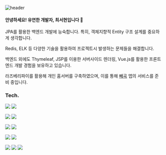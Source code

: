 ![header](https://capsule-render.vercel.app/api?type=waving&color=auto&height=150&section=header&text=HELLO!&fontSize=40&fontAlignY=35)

#### 안녕하세요! 유연한 개발자, 최서현입니다 :sunflower: 

JPA를 활용한 백엔드 개발에 능숙합니다. 특히, 객체지향적 Entity 구조 설계를 중요하게 생각합니다. 

Redis, ELK 등 다양한 기술을 활용하여 프로젝트시 발생하는 문제들을 해결합니다. 

백엔드 외에도 Thymeleaf, JSP를 이용한 서버사이드 렌더링, Vue.js를 활용한 프론트엔드 개발 경험을 보유하고 있습니다.

라즈베리파이를 활용해 개인 홈서버를 구축하였으며, 이를 통해 [빼곡](https://github.com/Boggle-Boggle) 앱의 서비스를 준비 중입니다. 


### Tech.
 <img src="https://img.shields.io/badge/java-007396?style=flat&logo=java&logoColor=white"/>&nbsp;<img src="https://img.shields.io/badge/SpringBoot-6DB33F?style=flat&logo=springboot&logoColor=white"/> 

<img src="https://img.shields.io/badge/JPA-4FC08D?style=flat&logo=jpa&logoColor=white"/>&nbsp;<img src="https://img.shields.io/badge/MyBatis-003545?style=flat&logo=mybatis&logoColor=white"/> 

<img src="https://img.shields.io/badge/MySQL-4479A1?style=flat&logo=mysql&logoColor=white"/>&nbsp;<img src="https://img.shields.io/badge/Oracle-F80000?style=flat&logo=oracle&logoColor=white"/> 

<img src="https://img.shields.io/badge/Thymeleaf-005F0F?style=flat&logo=thymeleaf&logoColor=white"/>&nbsp;<img src="https://img.shields.io/badge/JSP-339933?style=flat&logo=jsp&logoColor=white"/>

<img src="https://img.shields.io/badge/AWS EC2-FF9900?style=flat-square&logo=amazonec2&logoColor=black"/> <img src="https://img.shields.io/badge/AWS S3-E34F26?style=flat-square&logo=amazons3&logoColor=white"/> <img src="https://img.shields.io/badge/AWS RDS-527FFF?style=flat-square&logo=amazonrds&logoColor=white"/> 

</div>
